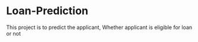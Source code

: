 # Loan-Prediction
This project is to predict the applicant, Whether applicant is eligible for loan or not
